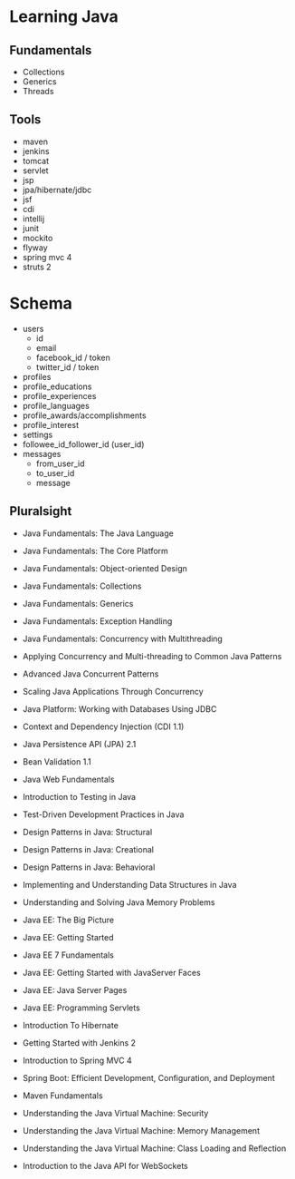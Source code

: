 # Learning Java

## Fundamentals
- Collections
- Generics
- Threads

## Tools
- maven
- jenkins
- tomcat
- servlet
- jsp
- jpa/hibernate/jdbc
- jsf
- cdi
- intellij
- junit
- mockito
- flyway
- spring mvc 4
- struts 2

# Schema
- users
    - id
    - email
    - facebook_id / token
    - twitter_id / token
- profiles
- profile_educations
- profile_experiences
- profile_languages
- profile_awards/accomplishments
- profile_interest
- settings
- followee_id_follower_id (user_id)
- messages
    - from_user_id
    - to_user_id
    - message
    
Pluralsight
----------------------
- Java Fundamentals: The Java Language
- Java Fundamentals: The Core Platform
- Java Fundamentals: Object-oriented Design

- Java Fundamentals: Collections
- Java Fundamentals: Generics
- Java Fundamentals: Exception Handling

- Java Fundamentals: Concurrency with Multithreading
- Applying Concurrency and Multi-threading to Common Java Patterns
- Advanced Java Concurrent Patterns
- Scaling Java Applications Through Concurrency

- Java Platform: Working with Databases Using JDBC
- Context and Dependency Injection (CDI 1.1)
- Java Persistence API (JPA) 2.1
- Bean Validation 1.1
- Java Web Fundamentals

- Introduction to Testing in Java
- Test-Driven Development Practices in Java
- Design Patterns in Java: Structural
- Design Patterns in Java: Creational
- Design Patterns in Java: Behavioral
- Implementing and Understanding Data Structures in Java
- Understanding and Solving Java Memory Problems

- Java EE: The Big Picture
- Java EE: Getting Started
- Java EE 7 Fundamentals
- Java EE: Getting Started with JavaServer Faces
- Java EE: Java Server Pages
- Java EE: Programming Servlets

- Introduction To Hibernate
- Getting Started with Jenkins 2
- Introduction to Spring MVC 4
- Spring Boot: Efficient Development, Configuration, and Deployment
- Maven Fundamentals

- Understanding the Java Virtual Machine: Security
- Understanding the Java Virtual Machine: Memory Management
- Understanding the Java Virtual Machine: Class Loading and Reflection
- Introduction to the Java API for WebSockets